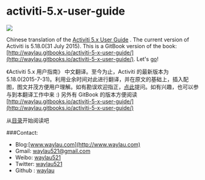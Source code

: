 activiti-5.x-user-guide
=======================

![](http://99btgc01.info/uploads/2014/12/activiti_logo.png)

Chinese translation of the [Activiti 5.x User Guide](http://activiti.org/userguide/index.html) . The current version of Activiti is 5.18.0(31 July 2015). This is a GitBook version of the book: [http://waylau.gitbooks.io/activiti-5-x-user-guide/](http://waylau.gitbooks.io/activiti-5-x-user-guide/).
Let's [go](SUMMARY.md)!

《Activiti 5.x 用户指南》 中文翻译。至今为止，Activiti 的最新版本为 5.18.0(2015-7-31)。利用业余时间对此进行翻译，并在原文的基础上，插入配图，图文并茂方便用户理解。如有勘误欢迎指正，[点此](https://github.com/waylau/activiti-5.x-user-guide/issues)提问。如有兴趣，也可以参与到本翻译工作中来 :)
另外有 GitBook 的版本方便阅读[http://waylau.gitbooks.io/activiti-5-x-user-guide/](http://waylau.gitbooks.io/activiti-5-x-user-guide/)

从[目录](SUMMARY.md)开始阅读吧

###Contact:

* Blog:[www.waylau.com](http://www.waylau.com)
* Gmail: [waylau521@gmail.com](mailto:waylau521@gmail.com)
* Weibo: [waylau521](http://weibo.com/waylau521)
* Twitter: [waylau521](https://twitter.com/waylau521)
* Github : [waylau](https://github.com/waylau)
